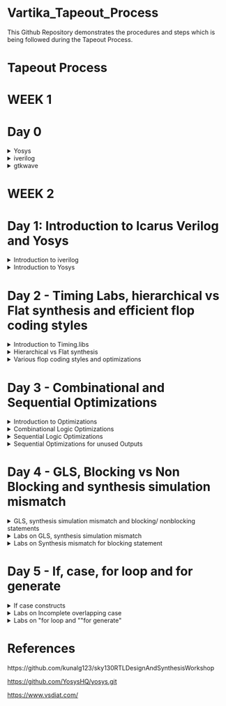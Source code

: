 # Vartika_Tapeout_Process

This Github Repository demonstrates the procedures and steps which is being followed during the Tapeout Process.


# Tapeout Process
# WEEK 1
# Day 0
<details>
  <summary>
    Yosys
  </summary>
  I installed Yosys using the following commands:

```
$ git clone https://github.com/YosysHQ/yosys.git
$ cd yosys-master 
$ sudo apt install make (If make is not installed please install it) 
$ sudo apt-get install build-essential clang bison flex \
    libreadline-dev gawk tcl-dev libffi-dev git \
    graphviz xdot pkg-config python3 libboost-system-dev \
    libboost-python-dev libboost-filesystem-dev zlib1g-dev
$ make config-gcc
$ make 
$ sudo make install

```
Below is the screenshot showing successful installation:
![Screenshot from 2023-07-31 10-50-46](https://github.com/Vartika-iiitb/Vartika_ASIC/assets/140998716/5ab5283b-be3e-4487-b8ac-01fb86b8d2b5)


Below is the Screenshot showing successful Launch:
![Screenshot from 2023-07-31 10-50-55](https://github.com/Vartika-iiitb/Vartika_ASIC/assets/140998716/e48b05c6-c712-4b20-b8ca-6b21b25bf48c)


</details>

<details>
  <summary>
  iverilog
  </summary>
  I installed iverilog using the following comment

  
  ```

sudo apt-get install iverilog

  ```
![Screenshot from 2023-08-02 08-28-38](https://github.com/Vartika-iiitb/Vartika_ASIC/assets/140998716/85790984-eac7-47e0-81a3-46f3e56ca363)

</details>

<details>
  <summary>
    gtkwave
  </summary>
    I installed gtkwave using the following command:
    

    ```
    
    sudo apt-get install gtkwave
    

    
    ```
    
  ![Screenshot from 2023-08-02 08-29-09](https://github.com/Vartika-iiitb/Vartika_ASIC/assets/140998716/13b0a958-feba-4a17-90f9-45343e05da84)

    
  
</details>

# WEEK 2

# Day 1: Introduction to Icarus Verilog and Yosys
<details>
  <summary>
    Introduction to iverilog
  </summary>

  
  Icarus Verilog is an implementation of the Verilog hardware description language compiler that generates netlists in the desired format (EDIF). It supports the 1995, 2001 and 2005 versions of the standard, portions of SystemVerilog, and some extensions.Verilog Test benches are used to simulate and analyze designs without the need for any physical hardware or any hardware device. The most significant advantage of this is that you can inspect every signal /variable (reg, wire in Verilog) in the design.
  
  Following Screenshot shows the correct Mapping of simulation flow in iverilog:
![Screenshot from 2023-08-11 16-07-16](https://github.com/Vartika-iiitb/Vartika_ASIC/assets/140998716/3a9cf4f3-e46a-4fa8-b539-74ae266af316)


Command to view the total number of folders present inside the directory.

```
cd verilog_files
ls -l

```

![Screenshot from 2023-08-14 11-09-45](https://github.com/Vartika-iiitb/Vartika_ASIC/assets/140998716/5a1f3d7b-d181-407b-bd5f-e9eb96c1d077)

  # Demonstration of Icarus verilog and Gtkwave

  To run the iverilog command and for simulationg the RTL design and the Test Bench we use the following command.
  
```
  iverilog good_mux.v tb_good_mux.v
  ls -l

```
For getting the output, the following command is used:
```
./a.out

```
Command for viewing and analyzing the waveform:

```
gtkwave tb_good_mux.vcd

```
![Screenshot from 2023-08-14 11-30-52](https://github.com/Vartika-iiitb/Vartika_ASIC/assets/140998716/18802ea8-70f2-4212-89f8-f12b192a9286)

</details>

<details>
<summary>
  Introduction to Yosys
</summary>

# Synthesizer
RTL synthesizer primary responsibility is to convert the code into the gate-level netlist. This is a automated process; a tool has all the standard libraries definitions that can manipulate the respective gate-level netlist, which is an equivalent of your design in RTL. Synthesize tools can also do circuit optimization, power estimation, as well as timing analysis. Here we will use YOSYS as a synthesizer.

The following Screenshot shows the flow of the synthesizer.

![Screenshot from 2023-08-14 12-15-06](https://github.com/Vartika-iiitb/Vartika_ASIC/assets/140998716/07165fb6-9a00-4deb-828c-aa63bdbd17c6)
![Screenshot from 2023-08-14 12-15-17](https://github.com/Vartika-iiitb/Vartika_ASIC/assets/140998716/f09a9174-8f89-4ff7-8cf3-89f7274fa90a)

# .lib
It is a collection of logical modules which includes basic logic gates like AND, OR, NOT etc. It may contain different flavours of the same gate such as 2 input, 3 input and gate with different speed i.e., ranging from slow to fast.
So based on our requirement we use different flavours of cell.

a) Faster the cells lesser is the delay, but for that we need wider transistors so the power dissipation will be more too.So faster cells donot come free,they come at penalty of area and power.More use of faster cell will result in bad circuit with large area and power dissipation.

b) slower cells are used at non-critical path where we donot require high performance where delay is not an issue so our power dissipation and area will also be minimum. But more use of slower cells will make our circuit sluggish.

# Synthesis
synthesis is used for converting the RTL level design to gate level design. The design are converted into gates and the connections are made between the gates and hence this file is gaiven out as a file called Netlist.

Following flow graph shows the path of converting RTL design into its respective netlist:

![Screenshot from 2023-08-14 23-05-40](https://github.com/Vartika-iiitb/Vartika_ASIC/assets/140998716/01226908-488c-4b7d-927a-437e3a21f283)


Command
change the working directory in which we have all the verilog files and invoke yosys using the following command

```

cd /vlsi/sky130RTLDesignAndSynthesisWorkshop/verilog_files
vartika@vartika:~/vlsi/sky130RTLDesignAndSynthesisWorkshop/verilog_files$ yosys
yosys> read_liberty -lib ../lib/sky130_fd_sc_hd__tt_025C_1v80.lib
yosys> read_verilog good_mux.v
yosys> synth -top good_mux

```
After executing this, we will get the following output:

![Screenshot from 2023-08-14 22-53-35](https://github.com/Vartika-iiitb/Vartika_ASIC/assets/140998716/2d8ea14a-5838-4789-86e9-3f0034b0b070)

For generating the Netlist we use the following command:

Command

```

yosys> abc -liberty ../lib/sky130_fd_sc_hd__tt_025C_1v80.lib
yosys> show

```
Following command is used for writing the netlist and viewing it:
```

yosys> write_verilog -noattr good_mux_netlist.v
yosys> !gvim good_mux_netlist.v

```
![Screenshot from 2023-08-14 22-57-41](https://github.com/Vartika-iiitb/Vartika_ASIC/assets/140998716/31da9143-8e89-4876-ae61-bf15773c7352)

</details>

# Day 2 - Timing Labs, hierarchical vs Flat synthesis and efficient flop coding styles

<details>
  <summary>
    Introduction to Timing.libs
  </summary>
  This lab teaches us how does .lib looks like and the information that it contains within it.
  
![WhatsApp Image 2023-08-15 at 01 33 17](https://github.com/Vartika-iiitb/Vartika_ASIC/assets/140998716/fbfd4a95-0536-409d-8957-c2d1961c42af)

In the following example, inside the Lib file there are 2^5 (32) possible combinations are present which shows all the respective values of voltage, Temperature etc.


  ![Screenshot from 2023-08-15 01-50-24](https://github.com/Vartika-iiitb/Vartika_ASIC/assets/140998716/e6da3594-87c3-4e51-9e22-12505bf85ec5)
  

  Here as we can see from the screenshot given below that as we move from left towards right the Area is increasing. This means that we need much wider transistors to use over there. Although wider cells are going to be faster when compared to the small cell but it's power consumption is going to be more but on the contrary it's delay is going to be less.

  ![Screenshot from 2023-08-15 01-56-57](https://github.com/Vartika-iiitb/Vartika_ASIC/assets/140998716/32736181-e631-4c10-b811-7365e16c673e)


</details>

<details>
<summary>
  Hierarchical vs Flat synthesis
</summary>
  
# Hierarchical Synthesis

A hierarchical design approach divides the ASIC into smaller and simpler modules or blocks, each with its own functionality and interface, and then connects them by a top-level structure that defines the overall behavior and performance of the ASIC. Since pins of submodules are accessible, it's easier to track paths for functional debugging and timing analysis. Pins can be forced or probed in post-synthesis simulations.

Multiple module

  ![Screenshot from 2023-08-15 16-34-42](https://github.com/Vartika-iiitb/Vartika_ASIC/assets/140998716/63a8a571-e764-45eb-b799-4aa82820f168)

The internal connections of the above module is represented as:
![WhatsApp Image 2023-08-15 at 16 26 59](https://github.com/Vartika-iiitb/Vartika_ASIC/assets/140998716/44e96bc9-c59d-45b4-b5ca-06078ffcf9d0)

The yosys synthesizer represented the following schematic in the following way:
![Screenshot from 2023-08-15 16-47-10](https://github.com/Vartika-iiitb/Vartika_ASIC/assets/140998716/bcf594f7-33ca-4ca6-95a1-eb945fe299ec)


![Screenshot from 2023-08-15 16-49-31](https://github.com/Vartika-iiitb/Vartika_ASIC/assets/140998716/83922884-6165-4a67-ad02-9605995e7fa6)

The hierarchical netlist code for the multiple_modules is shown below:
![Screenshot from 2023-08-15 17-23-07](https://github.com/Vartika-iiitb/Vartika_ASIC/assets/140998716/5daa25f3-ad15-4a8a-8005-8149a3f477f3)

# Flattened Netlist

In a "flat" design, only primitives are instanced. Hierarchical designs can be recursively "exploded" ("flattened") by creating a new copy (with a new name) of each definition each time it is used. If the design is highly folded, expanding it like this will result in a much larger netlist database, but preserves the hierarchy dependencies. Given a hierarchical netlist, the list of instance names in a path from the root definition to a primitive instance specifies the single unique path to that primitive.
Command to flatten the netlist is given below:

```
flatten
write_verilog multiple_modules_flat.v
!gvim multiple_modules_flat.v

```
![Screenshot from 2023-08-15 18-42-30](https://github.com/Vartika-iiitb/Vartika_ASIC/assets/140998716/ea265189-8746-4c80-b4d1-d51694595b33)

Command for getting the synthesized netlist is given below:
```
flatten
write_verilog -noattr multiple_modules_flat.v
!gvim multiple_modules_flat.v

```

This is the flattened Netlist which is being shown below:
![Screenshot from 2023-08-15 18-46-50](https://github.com/Vartika-iiitb/Vartika_ASIC/assets/140998716/d83a3d95-095c-419d-91f0-a7dfa0c4871c)


</details>

<details>
<summary>
  Various flop coding styles and optimizations
</summary>

# Why Flops?

  Flip flops are the fundamental blocks of most sequential circuits. It is also known as a bistable multivibrator or a binary or one-bit memory. Flip-flops are used as memory elements in sequential circuit. The output is obtained in a sequential circuit from combinational circuit or flip-flop or both.
  In digital circuits every component has a propagation delay which can cause *Glitch* so to avoid that delay we use flops to store the value.
  
  # Glitch
  In electronics design, glitch refers to unnecessary signal transitions in a combinational circuit, while glitch power refers to the power consumed by glitches. The extra switching activity can lead to up to 40% of additional dynamic power consumption.

   ![WhatsApp Image 2023-08-15 at 19 13 14](https://github.com/Vartika-iiitb/Vartika_ASIC/assets/140998716/9fadb789-c0fb-4dd7-804d-24675f9814a6)
  
1. Asynchronous reset
 ```  
module dff_asyncres ( input clk ,  input async_reset , input d , output reg q );
always @ (posedge clk , posedge async_reset)
begin
	if(async_reset)
		q <= 1'b0;
	else	
		q <= d;
end
endmodule
```

The Following fig. shows the Simulation of Asynchronous reset.
![Screenshot from 2023-08-15 20-07-37](https://github.com/Vartika-iiitb/Vartika_ASIC/assets/140998716/7fa5d391-ba79-4b40-be98-8ee0b3465912)




2. Synchronous Reset

```
module dff_syncres ( input clk , input async_reset , input sync_reset , input d , output reg q );
always @ (posedge clk )
begin
	if (sync_reset)
		q <= 1'b0;
	else	
		q <= d;
end
endmodule
```

The Following fig. shows the Simulation of Synchronous reset:
![Screenshot from 2023-08-15 20-10-36](https://github.com/Vartika-iiitb/Vartika_ASIC/assets/140998716/c7f3089c-eb9a-44ea-aae0-8e04ed929d42)


It's netlist is shown below:

![Screenshot from 2023-08-15 20-12-24](https://github.com/Vartika-iiitb/Vartika_ASIC/assets/140998716/9c71d65f-70fc-4be7-beb8-eeca50dfa66c)

</details>

# Day 3 - Combinational and Sequential Optimizations

<details>
  <summary>
    Introduction to Optimizations
  </summary>
</details>

<details>
<summary>
  Combinational Logic Optimizations
</summary>
  
</details>

<details>
<summary>
   Sequential Logic Optimizations
</summary>
  
</details>

<details>
<summary>
  Sequential Optimizations for unused Outputs
</summary>

 
  
 

</details>


# Day 4 - GLS, Blocking vs Non Blocking and synthesis simulation mismatch

<details>
  <summary>
    GLS, synthesis simulation mismatch and blocking/ nonblocking statements
  </summary>
</details>

<details>
<summary>
  Labs on GLS, synthesis simulation mismatch
</summary>
  
</details>

<details>
<summary>
   Labs on Synthesis mismatch for blocking statement
</summary>
  
</details>

# Day 5 - If, case, for loop and for generate

<details>
  <summary>
    If case constructs
  </summary>
</details>

<details>
<summary>
  Labs on Incomplete overlapping case
</summary>
  
</details>

<details>
<summary>
   Labs on "for loop and ""for generate"
</summary>
  
</details>

# References

<summary>
https://github.com/kunalg123/sky130RTLDesignAndSynthesisWorkshop
  
https://github.com/YosysHQ/yosys.git

https://www.vsdiat.com/
</summary>



